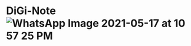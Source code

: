 # DiGi-Note ![WhatsApp Image 2021-05-17 at 10 57 25 PM](https://user-images.githubusercontent.com/65485065/118532638-d26e7900-b764-11eb-8218-fdb8c7bba510.jpeg)


